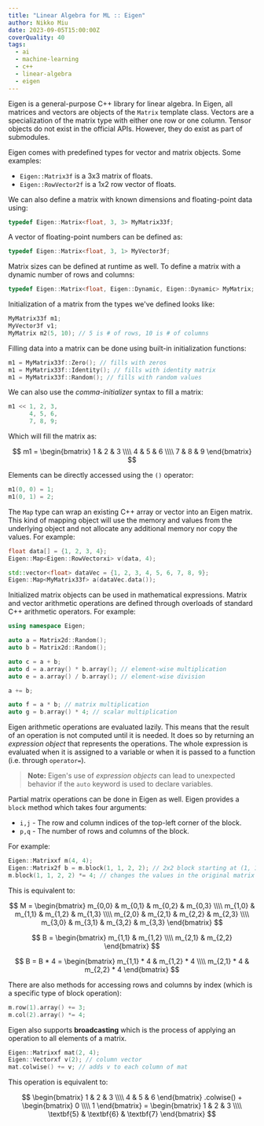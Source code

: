 ```yaml
---
title: "Linear Algebra for ML :: Eigen"
author: Nikko Miu
date: 2023-09-05T15:00:00Z
coverQuality: 40
tags:
  - ai
  - machine-learning
  - c++
  - linear-algebra
  - eigen
---
```


Eigen is a general-purpose C++ library for linear algebra. In Eigen, all matrices and vectors are objects of the
`Matrix` template class. Vectors are a specialization of the matrix type with either one row or one column.
Tensor objects do not exist in the official APIs. However, they do exist as part of submodules.

Eigen comes with predefined types for vector and matrix objects. Some examples:

- `Eigen::Matrix3f` is a 3x3 matrix of floats.
- `Eigen::RowVector2f` is a 1x2 row vector of floats.

We can also define a matrix with known dimensions and floating-point data using:

```cpp
typedef Eigen::Matrix<float, 3, 3> MyMatrix33f;
```

A vector of floating-point numbers can be defined as:

```cpp
typedef Eigen::Matrix<float, 3, 1> MyVector3f;
```

Matrix sizes can be defined at runtime as well. To define a matrix with a dynamic number of rows and columns:

```cpp
typedef Eigen::Matrix<float, Eigen::Dynamic, Eigen::Dynamic> MyMatrix;
```

Initialization of a matrix from the types we've defined looks like:

```cpp
MyMatrix33f m1;
MyVector3f v1;
MyMatrix m2(5, 10); // 5 is # of rows, 10 is # of columns
```

Filling data into a matrix can be done using built-in initialization functions:

```cpp
m1 = MyMatrix33f::Zero(); // fills with zeros
m1 = MyMatrix33f::Identity(); // fills with identity matrix
m1 = MyMatrix33f::Random(); // fills with random values
```

We can also use the _comma-initializer_ syntax to fill a matrix:

```cpp
m1 << 1, 2, 3,
      4, 5, 6,
      7, 8, 9;
```

Which will fill the matrix as:

$$
m1 =
\begin{bmatrix}
  1 & 2 & 3 \\\\
  4 & 5 & 6 \\\\
  7 & 8 & 9
\end{bmatrix}
$$

Elements can be directly accessed using the `()` operator:

```cpp
m1(0, 0) = 1;
m1(0, 1) = 2;
```

The `Map` type can wrap an existing C++ array or vector into an Eigen matrix.
This kind of mapping object will use the memory and values from the underlying object and not allocate any
additional memory nor copy the values.
For example:

```cpp
float data[] = {1, 2, 3, 4};
Eigen::Map<Eigen::RowVectorxi> v(data, 4);

std::vector<float> dataVec = {1, 2, 3, 4, 5, 6, 7, 8, 9};
Eigen::Map<MyMatrix33f> a(dataVec.data());
```

Initialized matrix objects can be used in mathematical expressions.
Matrix and vector arithmetic operations are defined through overloads of standard C++ arithmetic operators.
For example:

```cpp
using namespace Eigen;

auto a = Matrix2d::Random();
auto b = Matrix2d::Random();

auto c = a + b;
auto d = a.array() * b.array(); // element-wise multiplication
auto e = a.array() / b.array(); // element-wise division

a += b;

auto f = a * b; // matrix multiplication
auto g = b.array() * 4; // scalar multiplication
```

Eigen arithmetic operations are evaluated lazily. This means that the result of an operation is not computed
until it is needed. It does so by returning an _expression object_ that represents the operations.
The whole expression is evaluated when it is assigned to a variable or when it is passed to a function
(i.e. through `operator=`).

> **Note:** Eigen's use of _expression objects_ can lead to unexpected behavior if the `auto` keyword is
> used to declare variables.

Partial matrix operations can be done in Eigen as well. Eigen provides a `block` method which takes four arguments:

- `i,j` - The row and column indices of the top-left corner of the block.
- `p,q` - The number of rows and columns of the block.

For example:

```cpp
Eigen::Matrixxf m(4, 4);
Eigen::Matrix2f b = m.block(1, 1, 2, 2); // 2x2 block starting at (1, 1)
m.block(1, 1, 2, 2) *= 4; // changes the values in the original matrix
```

This is equivalent to:

$$
M =
\begin{bmatrix}
  m_{0,0} & m_{0,1} & m_{0,2} & m_{0,3} \\\\
  m_{1,0} & m_{1,1} & m_{1,2} & m_{1,3} \\\\
  m_{2,0} & m_{2,1} & m_{2,2} & m_{2,3} \\\\
  m_{3,0} & m_{3,1} & m_{3,2} & m_{3,3}
\end{bmatrix}
$$

$$
B =
\begin{bmatrix}
  m_{1,1} & m_{1,2} \\\\
  m_{2,1} & m_{2,2}
\end{bmatrix}
$$

$$
B = B * 4 =
\begin{bmatrix}
  m_{1,1} * 4 & m_{1,2} * 4 \\\\
  m_{2,1} * 4 & m_{2,2} * 4
\end{bmatrix}
$$

There are also methods for accessing rows and columns by index (which is a specific type of block operation):

```cpp
m.row(1).array() += 3;
m.col(2).array() *= 4;
```

Eigen also supports **broadcasting** which is the process of applying an operation to all elements of a matrix.

```cpp
Eigen::Matrixxf mat(2, 4);
Eigen::Vectorxf v(2); // column vector
mat.colwise() += v; // adds v to each column of mat
```

This operation is equivalent to:

$$
\begin{bmatrix}
  1 & 2 & 3 \\\\
  4 & 5 & 6
\end{bmatrix} .colwise() +
\begin{bmatrix}
  0 \\\\
  1
\end{bmatrix} =
\begin{bmatrix}
  1 & 2 & 3 \\\\
  \textbf{5} & \textbf{6} & \textbf{7}
\end{bmatrix}
$$
